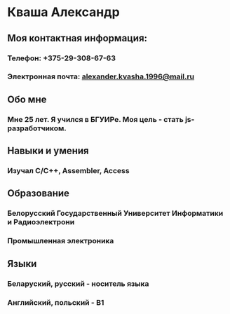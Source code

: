 # Кваша Александр
## Моя контактная информация:
###  Телефон: +375-29-308-67-63
###  Электронная почта: alexander.kvasha.1996@mail.ru
## Обо мне
### Мне 25 лет. Я учился в БГУИРе. Моя цель - стать js-разработчиком. 
## Навыки и умения
###  Изучал С/С++, Assembler,  Access
## Образование 
### Белорусский Государственный Университет Информатики и Радиоэлектрони
### Промышленная электроника
## Языки
### Беларуский, русский - носитель языка
###  Английский, польский - B1


